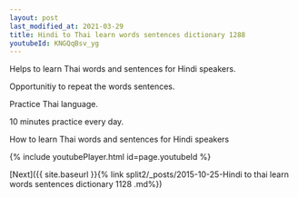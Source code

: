 ```yaml
---
layout: post
last_modified_at: 2021-03-29
title: Hindi to Thai learn words sentences dictionary 1288 
youtubeId: KNGQqBsv_yg
---
```

 
 
Helps to learn Thai words and sentences for Hindi speakers.

Opportunitiy to repeat the words sentences. 

Practice Thai language. 
 
10 minutes practice every day. 
 
How to learn Thai words and sentences for Hindi speakers 
 
{% include youtubePlayer.html id=page.youtubeId %}
 
 
[Next]({{ site.baseurl }}{% link  split2/_posts/2015-10-25-Hindi to thai learn words sentences dictionary 1128 .md%})
 

